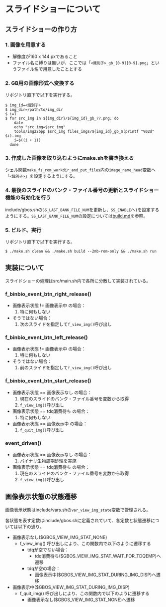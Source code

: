 # スライドショーについて
## スライドショーの作り方

### 1. 画像を用意する
- 解像度が160 x 144 pxであること
- ファイル名に縛りは無いが、ここでは「`<識別子>_gb_[0-9][0-9].png`」というファイル名で用意したこととする

### 2. GB用の画像形式へ変換する
リポジトリ直下で以下を実行する。
```Shell
$ img_id=<識別子>
$ img_dir=/path/to/img_dir
$ i=1
$ for src_img in ${img_dir}/${img_id}_gb_??.png; do
    date
    echo "src_img=$src_img"
    tools/img22bpp $src_img files_imgs/${img_id}_gb_$(printf "%02d" $i).img
    i=$((i + 1))
  done
```

### 3. 作成した画像を取り込むようにmake.shを書き換える
シェル関数`make_fs_rom_workdir_and_put_files`内の`image_name_head`変数へ「`<識別子>`」を設定するようにする。

### 4. 最後のスライドのバンク・ファイル番号の更新とスライドショー機能の有効化を行う
include/gbos.shの`SS_LAST_BANK_FILE_NUM`を更新し、`SS_ENABLE`へ`1`を設定するようにする。`SS_LAST_BANK_FILE_NUM`の設定については[build.md](build.md)を参照。

### 5. ビルド、実行
リポジトリ直下で以下を実行する。
```Shell
$ ./make.sh clean && ./make.sh build --2mb-rom-only && ./make.sh run
````

## 実装について
スライドショーの処理はsrc/main.sh内で各所に分散して実装されている。

### f_binbio_event_btn_right_release()
- 画像表示状態 != 画像表示中 の場合：
  1. 特に何もしない
- そうではない場合：
  1. 次のスライドを指定して`f_view_img()`呼び出し

### f_binbio_event_btn_left_release()
- 画像表示状態 != 画像表示中 の場合：
  1. 特に何もしない
- そうではない場合：
  1. 前のスライドを指定して`f_view_img()`呼び出し

### f_binbio_event_btn_start_release()
- 画像表示状態 == 画像表示なし の場合：
  1. 現在のスライドのバンク・ファイル番号を変数から取得
  2. `f_view_img()`呼び出し
- 画像表示状態 == tdq消費待ち の場合：
  1. 特に何もしない
- 画像表示状態 == 画像表示中 の場合：
  1. `f_quit_img()`呼び出し

### event_driven()
- 画像表示状態 == 画像表示なし の場合：
  1. バイナリ生物周期処理を実施
- 画像表示状態 == tdq消費待ち の場合：
  1. 現在のスライドのバンク・ファイル番号を変数から取得
  2. `f_view_img()`呼び出し

## 画像表示状態の状態遷移
画像表示状態はinclude/vars.shの`var_view_img_state`変数で管理される。

各状態を表す定数はinclude/gbos.shに定義されていて、各定数と状態遷移については以下の通り。

- 画像表示なし($GBOS_VIEW_IMG_STAT_NONE)
  - f_view_img() 呼び出しにより、この関数内で以下のように遷移する
    - tdqが空でない場合：
      - tdq消費待ち($GBOS_VIEW_IMG_STAT_WAIT_FOR_TDQEMP)へ遷移
    - tdqが空の場合：
      - 画像表示中($GBOS_VIEW_IMG_STAT_DURING_IMG_DISP)へ遷移
- 画像表示中($GBOS_VIEW_IMG_STAT_DURING_IMG_DISP)
  - f_quit_img() 呼び出しにより、この関数内で以下のように遷移する
    - 画像表示なし($GBOS_VIEW_IMG_STAT_NONE)へ遷移
